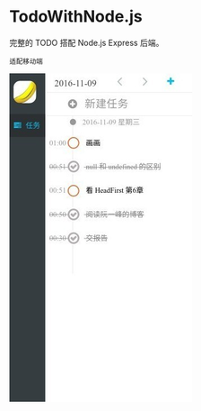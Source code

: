 # TodoWithNode.js


完整的 TODO 搭配 Node.js Express 后端。
    
    适配移动端


![image](https://github.com/BigBanan/TodoWithNode.js/blob/master/todo.jpg)

